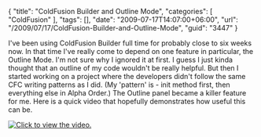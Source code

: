 {
	"title": "ColdFusion Builder and Outline Mode",
	"categories": [
		"ColdFusion"
	],
	"tags": [],
	"date": "2009-07-17T14:07:00+06:00",
	"url": "/2009/07/17/ColdFusion-Builder-and-Outline-Mode",
	"guid": "3447"
}

I've been using ColdFusion Builder full time for probably close to six weeks now. In that time I've really come to depend on one feature in particular, the Outline Mode. I'm not sure why I ignored it at first. I guess I just kinda thought that an outline of my code wouldn't be really helpful. But then I started working on a project where the developers didn't follow the same CFC writing patterns as I did. (My 'pattern' is - init method first, then everything else in Alpha Order.) The Outline panel became a killer feature for me. Here is a quick video that hopefully demonstrates how useful this can be.


<a href="http://screencast.com/t/XAfI6e0z"><img src="https://static.raymondcamden.com/images//cfbsnip.png" title="Click to view the video."></a>